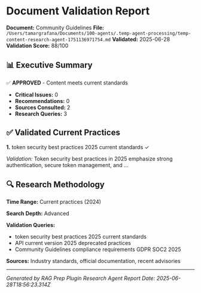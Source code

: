# Document Validation Report

**Document:** Community Guidelines
**File:** `/Users/tamargrafana/Documents/100-agents/.temp-agent-processing/temp-content-research-agent-1751136971754.md`
**Validated:** 2025-06-28
**Validation Score:** 88/100

## 📊 Executive Summary

✅ **APPROVED** - Content meets current standards

- **Critical Issues:** 0
- **Recommendations:** 0
- **Sources Consulted:** 2
- **Research Queries:** 3

## ✅ Validated Current Practices

**1.** token security best practices 2025 current standards ✓

*Validation:* Token security best practices in 2025 emphasize strong authentication, secure token management, and ...

## 🔍 Research Methodology

**Time Range:** Current practices (2024)

**Search Depth:** Advanced

**Validation Queries:**
- token security best practices 2025 current standards
- API current version 2025 deprecated practices
- Community Guidelines compliance requirements GDPR SOC2 2025

**Sources:** Industry standards, official documentation, recent advisories

---

*Generated by RAG Prep Plugin Research Agent*
*Report Date: 2025-06-28T18:56:23.314Z*
